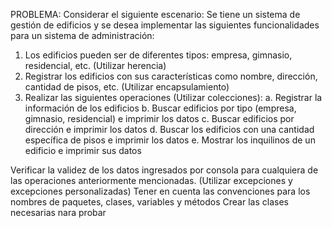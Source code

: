 PROBLEMA: Considerar el siguiente escenario: 
Se tiene un sistema de gestión de edificios y se desea implementar las siguientes funcionalidades 
para un sistema de administración:

1. Los edificios pueden ser de diferentes tipos: empresa, gimnasio, residencial, etc. (Utilizar herencia)
2. Registrar los edificios con sus características como nombre, dirección, cantidad de pisos, etc. (Utilizar encapsulamiento)
3. Realizar las siguientes operaciones (Utilizar colecciones):
  a. Registrar la información de los edificios
  b. Buscar edificios por tipo (empresa, gimnasio, residencial) e imprimir los datos
  c. Buscar edificios por dirección e imprimir los datos
  d. Buscar los edificios con una cantidad específica de pisos e imprimir los datos
  e. Mostrar los inquilinos de un edificio e imprimir sus datos

Verificar la validez de los datos ingresados por consola para cualquiera de las operaciones anteriormente mencionadas.
 (Utilizar excepciones y excepciones personalizadas) Tener en cuenta las convenciones para los nombres de paquetes,
 clases, variables y métodos Crear las clases necesarias nara probar
